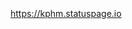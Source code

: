 <img class="no-late" src="https://healthchecks.io/badge/263f5b13-144e-42db-9f3f-ea1037/TggXARNt-2/home_internet.svg" alt=""> <img class="no-late" src="https://healthchecks.io/badge/263f5b13-144e-42db-9f3f-ea1037/0Nq9Dq9Q-2/website.svg" alt="">

<img class="no-late" src="https://healthchecks.io/badge/263f5b13-144e-42db-9f3f-ea1037/oZmropWw-2.svg" alt="">

https://kphm.statuspage.io

